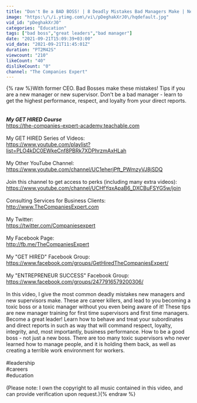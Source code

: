 ```yaml
---
title: "Don't Be a BAD BOSS! | 8 Deadly Mistakes Bad Managers Make | New Manager Tips (with former CEO)"
image: "https:\/\/i.ytimg.com\/vi\/pDeghakXrJ0\/hqdefault.jpg"
vid_id: "pDeghakXrJ0"
categories: "Education"
tags: ["bad boss","great leaders","bad manager"]
date: "2021-09-21T15:09:39+03:00"
vid_date: "2021-09-21T11:45:01Z"
duration: "PT2M42S"
viewcount: "210"
likeCount: "40"
dislikeCount: "0"
channel: "The Companies Expert"
---
```

{% raw %}With former CEO.  Bad Bosses make these mistakes!  Tips if you are a new manager or new supervisor.  Don't be a bad manager - learn to get the highest performance, respect, and loyalty from your direct reports.<br /><br /><br />***My GET HIRED Course***<br /><a rel="nofollow" target="blank" href="https://the-companies-expert-academy.teachable.com">https://the-companies-expert-academy.teachable.com</a><br /><br />My GET HIRED Series of Videos:<br /><a rel="nofollow" target="blank" href="https://www.youtube.com/playlist?list=PLO4kDC0EWkeCnf8PBRk7XDPhrzmAxHLah">https://www.youtube.com/playlist?list=PLO4kDC0EWkeCnf8PBRk7XDPhrzmAxHLah</a><br /><br />My Other YouTube Channel:  <br /><a rel="nofollow" target="blank" href="https://www.youtube.com/channel/UC1eherjPft_PWmzyVJ8jSDQ">https://www.youtube.com/channel/UC1eherjPft_PWmzyVJ8jSDQ</a><br /><br />Join this channel to get access to perks (including many extra videos):<br /><a rel="nofollow" target="blank" href="https://www.youtube.com/channel/UCHfYqxApaB6_DXCBuFSYG5w/join">https://www.youtube.com/channel/UCHfYqxApaB6_DXCBuFSYG5w/join</a><br /><br />Consulting Services for Business Clients:<br /><a rel="nofollow" target="blank" href="http://www.TheCompaniesExpert.com">http://www.TheCompaniesExpert.com</a><br /><br />My Twitter: <br /><a rel="nofollow" target="blank" href="https://twitter.com/Companiesexpert">https://twitter.com/Companiesexpert</a><br /><br />My Facebook Page: <br /><a rel="nofollow" target="blank" href="http://fb.me/TheCompaniesExpert">http://fb.me/TheCompaniesExpert</a><br /><br />My &quot;GET HIRED&quot; Facebook Group: <br /><a rel="nofollow" target="blank" href="https://www.facebook.com/groups/GetHiredTheCompaniesExpert/">https://www.facebook.com/groups/GetHiredTheCompaniesExpert/</a><br /><br />My &quot;ENTREPRENEUR SUCCESS&quot; Facebook Group:<br /><a rel="nofollow" target="blank" href="https://www.facebook.com/groups/2477916579200306/">https://www.facebook.com/groups/2477916579200306/</a><br /><br />In this video, I give the most common deadly mistakes new managers and new supervisors make.  These are career killers, and lead to you becoming a toxic boss or a toxic manager without you even being aware of it!  These tips are new manager training for first time supervisors and first time managers.  Become a great leader!  Learn how to behave and treat your subordinates and direct reports in such as way that will command respect, loyalty, integrity, and, most importantly, business performance.  How to be a good boss - not just a new boss.  There are too many toxic supervisors who never learned how to manage people, and it is holding them back, as well as creating a terrible work environment for workers.<br /><br />#leadership<br />#careers<br />#education<br /><br />(Please note:  I own the copyright to all music contained in this video, and can provide verification upon request.){% endraw %}
